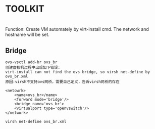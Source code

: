 # TOOLKIT
# 
Function: Create VM automately by virt-install cmd. The network and 
hostname will be set.

## Bridge
    ovs-vsctl add-br ovs_br
    创建虚拟机过程中出现如下错误:
    virt-install can not find the ovs bridge, so virsh net-define by ovs_br.xml
    原因:virsh不支持ovs网桥，需要自己定义，告诉virsh网桥的存在

    <netowrk>
        <name>ovs_br</name>
        <forward mode='bridge'/> 
        <bridge name='ovs_br'>
        <virtualport type='openvswitch'/>
    </network>
    
    virsh net-define ovs_br.xml



